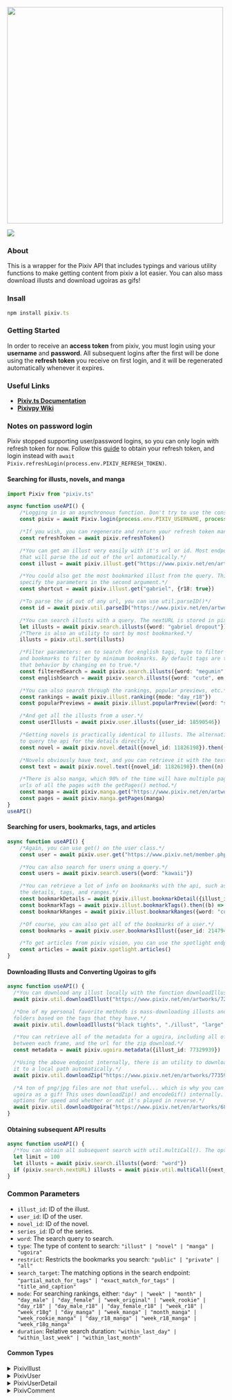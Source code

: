 <div align="left">
  <p>
    <a href="https://tenpi.github.io/pixiv.ts/"><img src="https://raw.githubusercontent.com/Tenpi/pixiv.ts/master/images/pixiv.tslogo.gif" width="500" /></a>
  </p>
  <p>
    <a href="https://nodei.co/npm/pixiv.ts/"><img src="https://nodei.co/npm/pixiv.ts.png" /></a>
  </p>
</div>

### About
This is a wrapper for the Pixiv API that includes typings and various utility functions
to make getting content from pixiv a lot easier. You can also mass download illusts and download ugoiras as gifs!

### Insall
```ts
npm install pixiv.ts
```

### Getting Started
In order to receive an **access token** from pixiv, you must login using your **username** and **password**. All subsequent logins after the first will be done using the **refresh token** you receive on first login, and it will be regenerated automatically whenever it expires.

### Useful Links
- [**Pixiv.ts Documentation**](https://tenpi.github.io/pixiv.ts/)
- [**Pixivpy Wiki**](https://github.com/upbit/pixivpy/wiki)

### Notes on password login
Pixiv stopped supporting user/password logins, so you can only login with refresh token for now. Follow
this [guide](https://gist.github.com/ZipFile/c9ebedb224406f4f11845ab700124362) to obtain your refresh token,
and login instead with `await Pixiv.refreshLogin(process.env.PIXIV_REFRESH_TOKEN)`. 

#### Searching for illusts, novels, and manga
```ts
import Pixiv from "pixiv.ts"

async function useAPI() {
    /*Logging in is an asynchronous function. Don't try to use the constructor, all the properties will be undefined!*/
    const pixiv = await Pixiv.login(process.env.PIXIV_USERNAME, process.env.PIXIV_PASSWORD)

    /*If you wish, you can regenerate and return your refresh token manually if it has expired*/
    const refreshToken = await pixiv.refreshToken()

    /*You can get an illust very easily with it's url or id. Most endpoints will have a get() method
    that will parse the id out of the url automatically.*/
    const illust = await pixiv.illust.get("https://www.pixiv.net/en/artworks/76833012")

    /*You could also get the most bookmarked illust from the query. This uses search internally, so you can
    specify the parameters in the second argument.*/
    const shortcut = await pixiv.illust.get("gabriel", {r18: true})

    /*To parse the id out of any url, you can use util.parseID()*/
    const id = await pixiv.util.parseID("https://www.pixiv.net/en/artworks/75788934") //75788934

    /*You can search illusts with a query. The nextURL is stored in pixiv.search.nextURL.*/
    let illusts = await pixiv.search.illusts({word: "gabriel dropout"})
    /*There is also an utility to sort by most bookmarked.*/
    illusts = pixiv.util.sort(illusts)

    /*Filter parameters: en to search for english tags, type to filter by type, r18 to filter r18 illusts,
    and bookmarks to filter by minimum bookmarks. By default tags are translated to japanese, but you can change
    that behavior by changing en to true.*/
    const filteredSearch = await pixiv.search.illusts({word: "megumin", r18: true, type: "illust", bookmarks: "100"})
    const englishSearch = await pixiv.search.illusts({word: "cute", en: true})

    /*You can also search through the rankings, popular previews, etc.*/
    const rankings = await pixiv.illust.ranking({mode: "day_r18"})
    const popularPreviews = await pixiv.illust.popularPreview({word: "sagiri izumi"})

    /*And get all the illusts from a user.*/
    const userIllusts = await pixiv.user.illusts({user_id: 18590546})

    /*Getting novels is practically identical to illusts. The alternative to the get() method is
    to query the api for the details directly.*/
    const novel = await pixiv.novel.detail({novel_id: 11826198}).then((n) => n.novel)

    /*Novels obviously have text, and you can retrieve it with the text() method.*/
    const text = await pixiv.novel.text({novel_id: 11826198}).then((n) => n.novel_text)

    /*There is also manga, which 90% of the time will have multiple pages. You can get the
    urls of all the pages with the getPages() method.*/
    const manga = await pixiv.manga.get("https://www.pixiv.net/en/artworks/77333204")
    const pages = await pixiv.manga.getPages(manga)
}
useAPI()
```
#### Searching for users, bookmarks, tags, and articles
```ts
async function useAPI() {
    /*Again, you can use get() on the user class.*/
    const user = await pixiv.user.get("https://www.pixiv.net/member.php?id=35096162")

    /*You can also search for users using a query.*/
    const users = await pixiv.search.users({word: "kawaii"})

    /*You can retrieve a lot of info on bookmarks with the api, such as 
    the details, tags, and ranges.*/
    const bookmarkDetails = await pixiv.illust.bookmarkDetail({illust_id: 75788934}).then((b) => bookmark_detail)
    const bookmarkTags = await pixiv.illust.bookmarkTags().then((b) => b.bookmark_tags)
    const bookmarkRanges = await pixiv.illust.bookmarkRanges({word: "cute"}).then((b) => b.bookmark_ranges)

    /*Of course, you can also get all of the bookmarks of a user.*/
    const bookmarks = await pixiv.user.bookmarksIllust({user_id: 21479436})

    /*To get articles from pixiv vision, you can use the spotlight endpoint.*/
    const articles = await pixiv.spotlight.articles()
}
```

#### Downloading Illusts and Converting Ugoiras to gifs
```ts
async function useAPI() {
  /*You can download any illust locally with the function downloadIllust().*/
  await pixiv.util.downloadIllust("https://www.pixiv.net/en/artworks/72668134", "./illust", "large")

  /*One of my personal favorite methods is mass-downloading illusts and mapping them into separate
  folders based on the tags that they have.*/
  await pixiv.util.downloadIllusts("black tights", "./illust", "large", [{folder: "stockings", tag: "black tights"}])

  /*You can retrieve all of the metadata for a ugoira, including all of the image frames, the delay
  between each frame, and the url for the zip download.*/
  const metadata = await pixiv.ugoira.metadata({illust_id: 77329939})

  /*Using the above endpoint internally, there is an utility to download the zip file and extract
  it to a local path automatically.*/
  await pixiv.util.downloadZip("https://www.pixiv.net/en/artworks/77359698", "./ugoira")

  /*A ton of png/jpg files are not that useful... which is why you can also convert and download a 
  ugoira as a gif! This uses downloadZip() and encodeGif() internally. The third parameter has some
  options for speed and whether or not it's played in reverse.*/
  await pixiv.util.downloadUgoira("https://www.pixiv.net/en/artworks/68064543", "./ugoira", {speed: 1.0, reverse: false})
}
```

#### Obtaining subsequent API results
```ts
async function useAPI() {
  /*You can obtain all subsequent search with util.multiCall(). The optional limit specifies how many extra api calls to make.*/
  let limit = 100
  let illusts = await pixiv.search.illusts({word: "word"})
  if (pixiv.search.nextURL) illusts = await pixiv.util.multiCall({next_url: pixiv.search.nextURL, illusts}, limit)
}
```

### Common Parameters

- `illust_id`: ID of the illust.
- `user_id`: ID of the user.
- `novel_id`: ID of the novel.
- `series_id`: ID of the series.
- `word`: The search query to search.
- `type`: The type of content to search: `"illust" | "novel" | "manga" | "ugoira"`
- `restrict`: Restricts the bookmarks you search: `"public" | "private" | "all"`
- `search_target`: The matching options in the search endpoint: `"partial_match_for_tags" | "exact_match_for_tags" | "title_and_caption"`
- `mode`: For searching rankings, either: `"day" | "week" | "month" | "day_male" | "day_female" | "week_original" | "week_rookie" | "day_r18" | "day_male_r18" | "day_female_r18" | "week_r18" | "week_r18g" | "day_manga" | "week_manga" | "month_manga" | "week_rookie_manga" | "day_r18_manga" | "week_r18_manga" | "week_r18g_manga"`
- `duration`: Relative search duration: `"within_last_day" | "within_last_week" | "within_last_month"`

#### Common Types

<details>
<summary>PixivIllust</summary>

```ts
export interface PixivIllust {
    id: number
    title: string
    type: string
    image_urls: {
      square_medium: string
      medium: string
      large?: string
    }
    caption: string
    restrict: number
    user: PixivUser
    tags: PixivTag[]
    tools: string[]
    create_date: string
    page_count: number
    width: number
    height: number
    sanity_level: number
    meta_single_page: {
      original_image_url?: string
    }
    meta_pages: PixivMetaPage[]
    total_view: number
    total_bookmarks: number
    is_bookmarked: boolean
    visible: boolean
    x_restrict: number
    is_muted: boolean
    total_comments: number
  }

```
</details>

<details>
<summary>PixivUser</summary>

```ts
export interface PixivUser {
    id: number
    name: string
    account: string
    profile_image_urls: {
      medium: string
    }
    comment: string
    is_followed: boolean
}
```
</details>

<details>
<summary>PixivUserDetail</summary>

```ts
export interface PixivUserDetail {
    user: PixivUser
    profile: {
      webpage: string
      gender: string
      birth: string
      birth_day: string
      birth_year: number
      region: string
      address_id: number
      country_code: string
      job: string
      job_id: number
      total_follow_users: number
      total_mypixiv_users: number
      total_illusts: number
      total_manga: number
      total_novels: number
      total_illust_bookmarks_public: number
      total_illust_series: number
      background_image_url: string
      twitter_account: string
      twitter_url: string
      pawoo_url: string
      is_premium: boolean
      is_using_custom_profile_image: boolean
    }
    profile_publicity: {
      gender: string
      region: string
      birth_day: string
      birth_year: string
      job: string
      pawoo: boolean
    }
    workspace: {
      pc: string
      monitor: string
      tool: string
      scanner: string
      tablet: string
      mouse: string
      printer: string
      desktop: string
      music: string
      desk: string
      chair: string
      comment: string
      workspace_image_url: string | null
    }
}

```
</details>

<details>
<summary>PixivComment</summary>

```ts
export interface PixivComment {
    id: number
    comment: string
    date: string
    user: PixivUser
    parent_comment: PixivComment
}
```
</details>